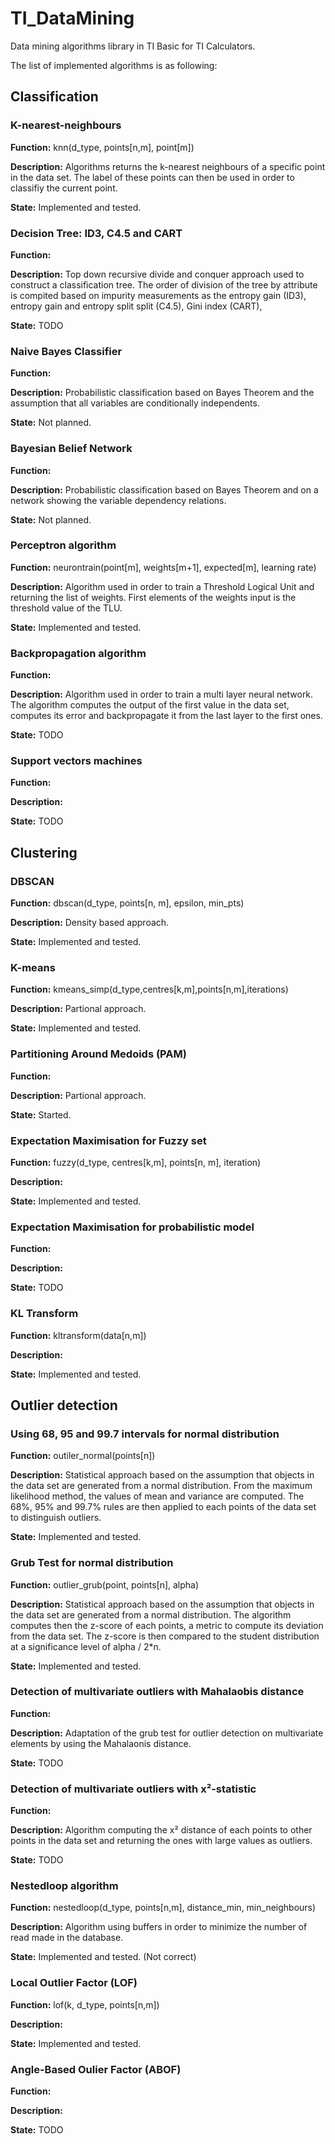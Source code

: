 # TI_DataMining

Data mining algorithms library in TI Basic for TI Calculators.

The list of implemented algorithms is as following:

## Classification

### K-nearest-neighbours

**Function:** knn(d_type, points[n,m], point[m])

**Description:** Algorithms returns the k-nearest neighbours of a specific point in the data set. The label of these points can then be used in order to classifiy the current point.

**State:** Implemented and tested.

### Decision Tree: ID3, C4.5 and CART

**Function:**

**Description:** Top down recursive divide and conquer approach used to construct a classification tree. The order of division of the tree by attribute is compited based on impurity measurements as the entropy gain (ID3), entropy gain and entropy split split (C4.5), Gini index (CART), 

**State:** TODO

### Naive Bayes Classifier

**Function:**

**Description:** Probabilistic classification based on Bayes Theorem and the assumption that all variables are conditionally independents.

**State:** Not planned.

### Bayesian Belief Network

**Function:**

**Description:** Probabilistic classification based on Bayes Theorem and on a network showing the variable dependency relations.

**State:** Not planned.

### Perceptron algorithm 

**Function:** neurontrain(point[m], weights[m+1], expected[m], learning rate)

**Description:** Algorithm used in order to train a Threshold Logical Unit and returning the list of weights. First elements of the weights input is the threshold value of the TLU.

**State:** Implemented and tested.

### Backpropagation algorithm

**Function:**

**Description:** Algorithm used in order to train a multi layer neural network. The algorithm computes the output of the first value in the data set, computes its error and backpropagate it from the last layer to the first ones.

**State:** TODO

### Support vectors machines

**Function:**

**Description:** 

**State:** TODO

## Clustering

### DBSCAN

**Function:** dbscan(d_type, points[n, m], epsilon, min_pts)

**Description:** Density based approach.

**State:** Implemented and tested.

### K-means

**Function:** kmeans_simp(d_type,centres[k,m],points[n,m],iterations) 

**Description:** Partional approach.

**State:** Implemented and tested.

### Partitioning Around Medoids (PAM)

**Function:** 

**Description:** Partional approach.

**State:** Started.

### Expectation Maximisation for Fuzzy set 

**Function:** fuzzy(d_type, centres[k,m], points[n, m], iteration)

**Description:** 

**State:** Implemented and tested.

### Expectation Maximisation for probabilistic model

**Function:** 

**Description:** 

**State:** TODO

### KL Transform

**Function:** kltransform(data[n,m]) 

**Description:** 

**State:** Implemented and tested.

## Outlier detection 

### Using 68, 95 and 99.7 intervals for normal distribution

**Function:** outiler_normal(points[n])

**Description:** Statistical approach based on the assumption that objects in the data set are generated from a normal distribution. From the maximum likelihood method, the values of mean and variance are computed. The 68%, 95% and 99.7% rules are then applied to each points of the data set to distinguish outliers.

**State:** Implemented and tested.

### Grub Test for normal distribution

**Function:** outlier_grub(point, points[n], alpha)

**Description:** Statistical approach based on the assumption that objects in the data set are generated from a normal distribution. The algorithm computes then the z-score of each points, a metric to compute its deviation from the data set. The z-score is then compared to the student distribution at a significance level of alpha / 2*n.

**State:** Implemented and tested.

### Detection of multivariate outliers with Mahalaobis distance

**Function:** 

**Description:** Adaptation of the grub test for outlier detection on multivariate elements by using the Mahalaonis distance.

**State:** TODO

### Detection of multivariate outliers with x²-statistic

**Function:** 

**Description:** Algorithm computing the x² distance of each points to other points in the data set and returning the ones with large values as outliers. 

**State:** TODO

### Nestedloop algorithm

**Function:** nestedloop(d_type, points[n,m], distance_min, min_neighbours) 

**Description:** Algorithm using buffers in order to minimize the number of read made in the database.

**State:** Implemented and tested. (Not correct)

### Local Outlier Factor (LOF)

**Function:** lof(k, d_type, points[n,m]) 

**Description:** 

**State:** Implemented and tested.

### Angle-Based Oulier Factor (ABOF)

**Function:**

**Description:**

**State:** TODO
